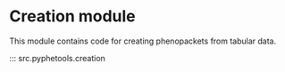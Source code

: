 # Creation module

This module contains code for creating phenopackets from tabular data.

::: src.pyphetools.creation